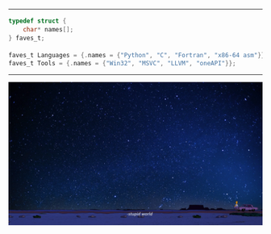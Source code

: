 ---------------
```C
typedef struct {
    char* names[];
} faves_t;

faves_t Languages = {.names = {"Python", "C", "Fortran", "x86-64 asm"}};
faves_t Tools = {.names = {"Win32", "MSVC", "LLVM", "oneAPI"}};
```
---------------

![](./stupidworldsimpsons.webp )
